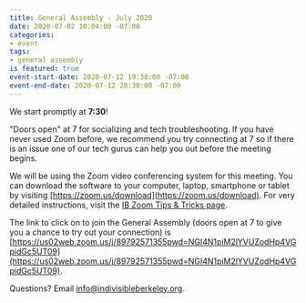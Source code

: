 ```yaml
---
title: General Assembly - July 2020
date: 2020-07-02 10:04:00 -07:00
categories:
- event
tags:
- general assembly
is featured: true
event-start-date: 2020-07-12 19:30:00 -07:00
event-end-date: 2020-07-12 20:30:00 -07:00
---
```


We start promptly at **7:30**!

"Doors open" at 7 for socializing and tech troubleshooting. If you have never used Zoom before, we recommend you try connecting at 7 so if there is an issue one of our tech gurus can help you out before the meeting begins.

We will be using the Zoom video conferencing system for this meeting. You can download the software to your computer, laptop, smartphone or tablet by visiting [https://zoom.us/download](https://zoom.us/download). For very detailed instructions, visit the [IB Zoom Tips & Tricks page](https://docs.google.com/document/d/1l0nC77XppLlZaSN_Sn9AeMpFMLEZG4ED9PfaOLoJuzE/edit).

The link to click on to join the General Assembly (doors open at 7 to give you a chance to try out your connection) is [https://us02web.zoom.us/j/89792571355pwd=NGI4N1piM2lYVUZodHp4VGpidGc5UT09](https://us02web.zoom.us/j/89792571355pwd=NGI4N1piM2lYVUZodHp4VGpidGc5UT09).

Questions? Email info@indivisibleberkeley.org.
